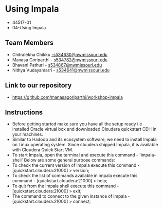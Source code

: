 # Using Impala
- 44517-01
- 04-Using Impala

## Team Members
- Chitralekha Chikku -s534630@nwmissouri.edu
- Manasa Goriparthi - s534782@nwmissouri.edu
- Bhavani Pathuri - s534867@nwmissouri.edu
- Nithya Vudayamarri - s534641@nwmissouri.edu

## Link to our repository
- https://github.com/manasagoriparthi/workshop-impala

## Instructions
- Before getting started make sure you have all the setup ready i.e installed Oracle virtual box and downloaded Cloudera quickstart CDH   in your machines.
- Similar to Hadoop and its ecosystem software, we need to install Impala on Linux operating system. Since cloudera shipped Impala, it     is available with Cloudera Quick Start VM.
- To start Impala, open the terminal and execute this command - 'impala-shell' 
Below are some general purpose commands:
- To check the current version of impala execute this command - [quickstart.cloudera:21000] > version;
- To check the list of commands available in impala execute this command - [quickstart.cloudera:21000] > help;
- To quit from the impala shell execute this command - [quickstart.cloudera:21000] > exit; 
- The command to connect to the given instance of impala - [quickstart.cloudera:21000] > connect; 




